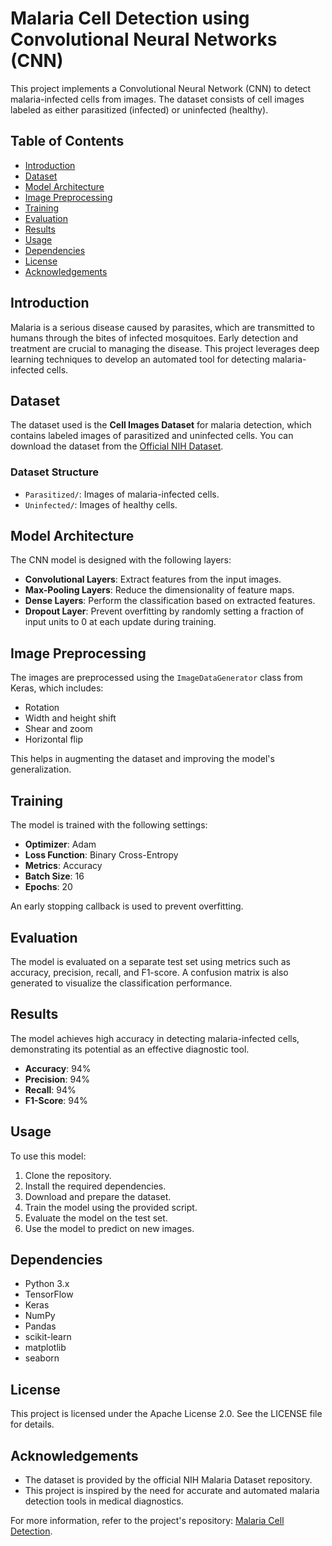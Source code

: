 # Malaria Cell Detection using Convolutional Neural Networks (CNN)

This project implements a Convolutional Neural Network (CNN) to detect malaria-infected cells from images. The dataset consists of cell images labeled as either parasitized (infected) or uninfected (healthy).

## Table of Contents

- [Introduction](#introduction)
- [Dataset](#dataset)
- [Model Architecture](#model-architecture)
- [Image Preprocessing](#image-preprocessing)
- [Training](#training)
- [Evaluation](#evaluation)
- [Results](#results)
- [Usage](#usage)
- [Dependencies](#dependencies)
- [License](#license)
- [Acknowledgements](#acknowledgements)

## Introduction

Malaria is a serious disease caused by parasites, which are transmitted to humans through the bites of infected mosquitoes. Early detection and treatment are crucial to managing the disease. This project leverages deep learning techniques to develop an automated tool for detecting malaria-infected cells.

## Dataset

The dataset used is the **Cell Images Dataset** for malaria detection, which contains labeled images of parasitized and uninfected cells. You can download the dataset from the [Official NIH Dataset](https://ceb.nlm.nih.gov/repositories/malaria-datasets/).

### Dataset Structure

- `Parasitized/`: Images of malaria-infected cells.
- `Uninfected/`: Images of healthy cells.

## Model Architecture

The CNN model is designed with the following layers:

- **Convolutional Layers**: Extract features from the input images.
- **Max-Pooling Layers**: Reduce the dimensionality of feature maps.
- **Dense Layers**: Perform the classification based on extracted features.
- **Dropout Layer**: Prevent overfitting by randomly setting a fraction of input units to 0 at each update during training.

## Image Preprocessing

The images are preprocessed using the `ImageDataGenerator` class from Keras, which includes:

- Rotation
- Width and height shift
- Shear and zoom
- Horizontal flip

This helps in augmenting the dataset and improving the model's generalization.

## Training

The model is trained with the following settings:

- **Optimizer**: Adam
- **Loss Function**: Binary Cross-Entropy
- **Metrics**: Accuracy
- **Batch Size**: 16
- **Epochs**: 20

An early stopping callback is used to prevent overfitting.

## Evaluation

The model is evaluated on a separate test set using metrics such as accuracy, precision, recall, and F1-score. A confusion matrix is also generated to visualize the classification performance.

## Results

The model achieves high accuracy in detecting malaria-infected cells, demonstrating its potential as an effective diagnostic tool.

- **Accuracy**: 94%
- **Precision**: 94%
- **Recall**: 94%
- **F1-Score**: 94%

## Usage

To use this model:

1. Clone the repository.
2. Install the required dependencies.
3. Download and prepare the dataset.
4. Train the model using the provided script.
5. Evaluate the model on the test set.
6. Use the model to predict on new images.

## Dependencies

- Python 3.x
- TensorFlow
- Keras
- NumPy
- Pandas
- scikit-learn
- matplotlib
- seaborn

## License

This project is licensed under the Apache License 2.0. See the LICENSE file for details.

## Acknowledgements

- The dataset is provided by the official NIH Malaria Dataset repository.
- This project is inspired by the need for accurate and automated malaria detection tools in medical diagnostics.

For more information, refer to the project's repository: [Malaria Cell Detection](https://github.com/sajidaab89/malaria-cell-detection).
